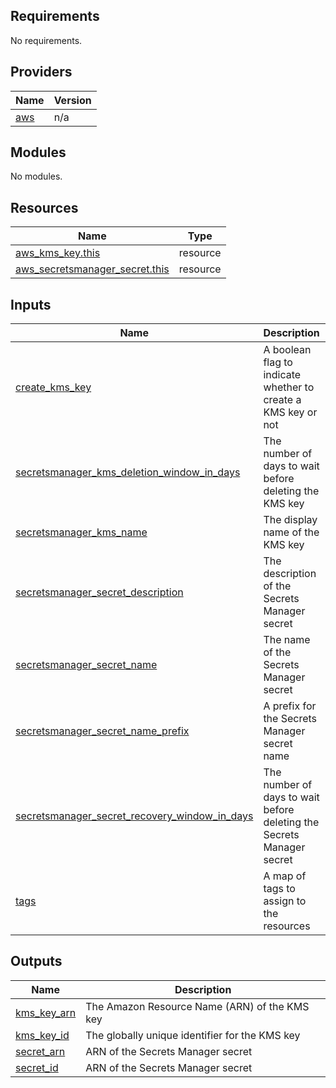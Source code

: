 ## Requirements

No requirements.

## Providers

| Name | Version |
|------|---------|
| <a name="provider_aws"></a> [aws](#provider\_aws) | n/a |

## Modules

No modules.

## Resources

| Name | Type |
|------|------|
| [aws_kms_key.this](https://registry.terraform.io/providers/hashicorp/aws/latest/docs/resources/kms_key) | resource |
| [aws_secretsmanager_secret.this](https://registry.terraform.io/providers/hashicorp/aws/latest/docs/resources/secretsmanager_secret) | resource |

## Inputs

| Name | Description | Type | Default | Required |
|------|-------------|------|---------|:--------:|
| <a name="input_create_kms_key"></a> [create\_kms\_key](#input\_create\_kms\_key) | A boolean flag to indicate whether to create a KMS key or not | `bool` | `false` | no |
| <a name="input_secretsmanager_kms_deletion_window_in_days"></a> [secretsmanager\_kms\_deletion\_window\_in\_days](#input\_secretsmanager\_kms\_deletion\_window\_in\_days) | The number of days to wait before deleting the KMS key | `number` | `30` | no |
| <a name="input_secretsmanager_kms_name"></a> [secretsmanager\_kms\_name](#input\_secretsmanager\_kms\_name) | The display name of the KMS key | `string` | `""` | no |
| <a name="input_secretsmanager_secret_description"></a> [secretsmanager\_secret\_description](#input\_secretsmanager\_secret\_description) | The description of the Secrets Manager secret | `string` | `""` | no |
| <a name="input_secretsmanager_secret_name"></a> [secretsmanager\_secret\_name](#input\_secretsmanager\_secret\_name) | The name of the Secrets Manager secret | `string` | n/a | yes |
| <a name="input_secretsmanager_secret_name_prefix"></a> [secretsmanager\_secret\_name\_prefix](#input\_secretsmanager\_secret\_name\_prefix) | A prefix for the Secrets Manager secret name | `string` | `""` | no |
| <a name="input_secretsmanager_secret_recovery_window_in_days"></a> [secretsmanager\_secret\_recovery\_window\_in\_days](#input\_secretsmanager\_secret\_recovery\_window\_in\_days) | The number of days to wait before deleting the Secrets Manager secret | `number` | `30` | no |
| <a name="input_tags"></a> [tags](#input\_tags) | A map of tags to assign to the resources | `map(string)` | `{}` | no |

## Outputs

| Name | Description |
|------|-------------|
| <a name="output_kms_key_arn"></a> [kms\_key\_arn](#output\_kms\_key\_arn) | The Amazon Resource Name (ARN) of the KMS key |
| <a name="output_kms_key_id"></a> [kms\_key\_id](#output\_kms\_key\_id) | The globally unique identifier for the KMS key |
| <a name="output_secret_arn"></a> [secret\_arn](#output\_secret\_arn) | ARN of the Secrets Manager secret |
| <a name="output_secret_id"></a> [secret\_id](#output\_secret\_id) | ARN of the Secrets Manager secret |
